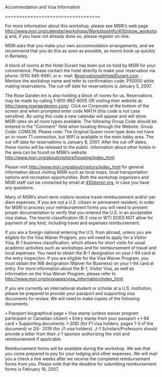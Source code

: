 Accommodation and Visa Information 

==================================

For more information about this workshop, please see MSRI’s web page 
http://www.msri.org/calendar/workshops/WorkshopInfo/410/show_workshop and, if you have not 
already done so, please register on-line. 
 
MSRI asks that you make your own accommodation arrangements, and we recommend that 
you do this as soon as possible, as rooms book up quickly in Berkeley.  
 
A block of rooms at the Hotel Durant has been put on hold by MSRI for your convenience. 
Please contact the hotel directly to make your reservation via phone: (510) 845-8981, or e- 
mail: Reservations@HotelDurant.com . Mention the workshop name and refer to confirmation 
code: P50000 while making reservations. The cut-off date for reservations is January 5, 2007. 
 
The Rose Garden Inn is also holding a block of rooms for us. Reservations may be made by 
calling 1-800-992-9005 OR visiting their website at: http://www.rosegardeninn.com/. Click on 
Corporate at the bottom of the screen and when prompted enter code MATH (this code is not 
case sensitive). By using this code a new calendar will appear and will show MSRI rates on all 
room types available. The following Group Code should be entered in the "Comment" field when 
booking through the Website. Group Code: CGMS36. 
Please note: The Original Queen room type does not have an in-room T1 connection, but WIFI 
is available in the main lobby area. The cut-off date for reservations is January 8, 2007. After 
the cut-off dates, these rooms will be released to the public. Information about other hotels in 
the area can be found on MSRI’s website http://www.msri.org/about/visitors/housing/index_html. 
 
Please visit http://www.msri.org/about/visitors/index_html for general information about visiting MSRI 
such as local maps, local transportation options and recreation opportunities. Both the 
workshop organizers and MSRI staff can be contacted by email at 410@msri.org, in case you 
have any questions. 
 
Many of MSRI’s short-term visitors receive travel reimbursement and/or per diem expenses. If 
you are not a U.S. citizen or permanent resident, in order for MSRI to process your 
reimbursement forms you will need to present proper documentation to verify that you entered 
the U.S. in an acceptable visa status.  The tourist classification (B-2 visa or WT) DOES NOT 
allow for payment of any kind, including travel and expenses reimbursement.  
  
If you are a foreign national entering the U.S. from abroad, unless you are eligible for the Visa 
Waiver Program, you will need to apply for a Visitor Visa, B-1 business classification, which 
allows for short visits for usual academic activities such as workshops and for reimbursement of 
travel and local expenses. You need to obtain the B-1 designation on your I-94 card at the 
entry inspection.  If you are eligible for the Visa Waiver Program, you must obtain the WB 
designation (Waiver for Business) on your I-94 card at entry. For more information about the 
B-1, Visitor Visa, as well as information on the Visa Waiver Program, please refer to 
http://www.msri.org/propapps/visa_information/index_html. 
 
If you are currently an international student or scholar at a U.S. institution, please be prepared 
to provide your passport and supporting visa documents for review. We will need to make 
copies of the following documents:  
 
• Passport biographical page 
• Visa stamp (unless waiver program participant or Canadian citizen) 
• Entry stamp from your passport 
• I-94 card 
• Supporting documents:  I-20ID (for F1 visa holders, pages 1-3 of the document) or DS- 
2019 (for J1 visa holders). J-1 Scholars/Professors should provide a letter from their J-1 
sponsor authorizing the visit and reimbursement if applicable. 
 
Reimbursement forms will be available during the workshop. We ask that you come prepared to 
pay for your lodging and other expenses. We will mail you a check a few weeks after we receive 
the completed reimbursement forms from you. Please note that the deadline for submitting 
reimbursement forms is February 16, 2007. 

